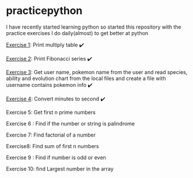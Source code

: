 # practicepython

I have recently started learning python so started this repository with the practice exercises I do daily(almost) to get better at python

[Exercise 1](./Exercise1.py): Print multiply table :heavy_check_mark:

[Exercise 2](./Exercise2.py): Print Fibonacci series :heavy_check_mark:

[Exercise 3](./Exercise3.py): Get user name, pokemon name from the user and read species, ability and evolution chart from the local files and create a file with username contains pokemon info :heavy_check_mark:

[Exercise 4](./Exercise4.py): Convert minutes to second :heavy_check_mark:

Exercise 5: Get first n prime numbers

Exercise 6 : Find if the number or string is palindrome

Exercise 7: Find factorial of a number 

Exercise8: Find sum of first n numbers

Exercise 9 : Find if number is odd or even

Exercise 10: find Largest number in the array



